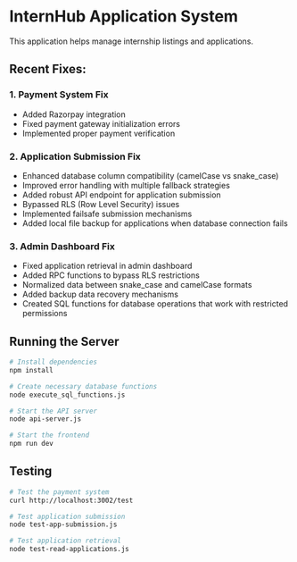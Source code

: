 # InternHub Application System

This application helps manage internship listings and applications. 

## Recent Fixes:

### 1. Payment System Fix
- Added Razorpay integration
- Fixed payment gateway initialization errors
- Implemented proper payment verification

### 2. Application Submission Fix
- Enhanced database column compatibility (camelCase vs snake_case)
- Improved error handling with multiple fallback strategies
- Added robust API endpoint for application submission
- Bypassed RLS (Row Level Security) issues
- Implemented failsafe submission mechanisms
- Added local file backup for applications when database connection fails

### 3. Admin Dashboard Fix
- Fixed application retrieval in admin dashboard
- Added RPC functions to bypass RLS restrictions
- Normalized data between snake_case and camelCase formats
- Added backup data recovery mechanisms
- Created SQL functions for database operations that work with restricted permissions

## Running the Server

```bash
# Install dependencies
npm install

# Create necessary database functions
node execute_sql_functions.js

# Start the API server
node api-server.js

# Start the frontend
npm run dev
```

## Testing

```bash
# Test the payment system
curl http://localhost:3002/test

# Test application submission
node test-app-submission.js

# Test application retrieval
node test-read-applications.js
``` 